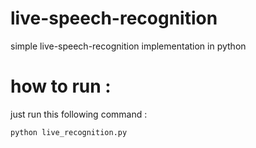 # live-speech-recognition
simple live-speech-recognition implementation in python

# how to run :
just run this following command :

`python live_recognition.py`

